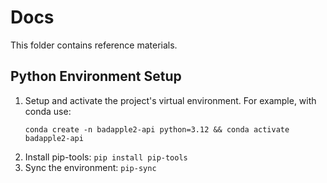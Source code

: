 # Docs

This folder contains reference materials.

## Python Environment Setup

1. Setup and activate the project's virtual environment. For example, with conda use:
   ```
   conda create -n badapple2-api python=3.12 && conda activate badapple2-api
   ```
2. Install pip-tools: `pip install pip-tools`
3. Sync the environment: `pip-sync`
